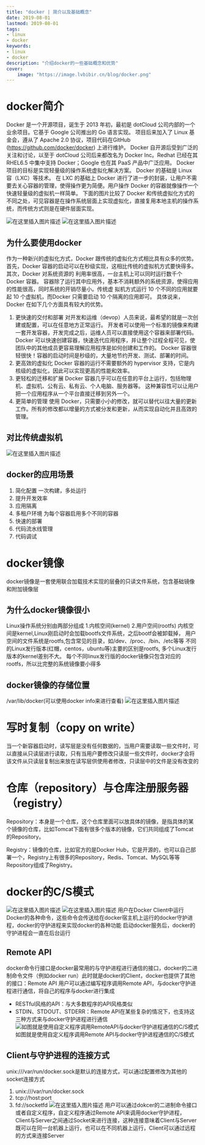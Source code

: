 ```yaml
---
title: "docker | 简介以及基础概念" 
date: 2019-08-01
lastmod: 2019-08-01
tags: 
- linux
- docker
keywords:
- linux
- docker
description: "介绍docker的一些基础概念和优势" 
cover:
    image: "https://image.lvbibir.cn/blog/docker.png" 
---
```


# docker简介

Docker 是一个开源项目，诞生于 2013 年初，最初是 dotCloud 公司内部的一个业余项目。它基于 Google 公司推出的 Go 语言实现。 项目后来加入了 Linux 基金会，遵从了 Apache 2.0 协议，项目代码在GitHub (https://github.com/docker/docker) 上进行维护。 
Docker 自开源后受到广泛的关注和讨论，以至于 dotCloud 公司后来都改名为 Docker Inc。Redhat 已经在其RHEL6.5 中集中支持 Docker；Google 也在其 PaaS 产品中广泛应用。 
Docker 项目的目标是实现轻量级的操作系统虚拟化解决方案。 Docker 的基础是 Linux 容（LXC）等技术。 
在 LXC 的基础上 Docker 进行了进一步的封装，让用户不需要去关心容器的管理，使得操作更为简便。用户操作 Docker 的容器就像操作一个快速轻量级的虚拟机一样简单。 
下面的图片比较了 Docker 和传统虚拟化方式的不同之处，可见容器是在操作系统层面上实现虚拟化，直接复用本地主机的操作系统，而传统方式则是在硬件层面实现。

![在这里插入图片描述](https://image.lvbibir.cn/blog/20190801171754742.png)
![在这里插入图片描述](https://image.lvbibir.cn/blog/20190801171806881.png)

## 为什么要使用docker
作为一种新兴的虚拟化方式，Docker 跟传统的虚拟化方式相比具有众多的优势。
首先，Docker 容器的启动可以在秒级实现，这相比传统的虚拟机方式要快得多。 其次，Docker 对系统资源的
利用率很高，一台主机上可以同时运行数千个 Docker 容器。
容器除了运行其中应用外，基本不消耗额外的系统资源，使得应用的性能很高，同时系统的开销尽量小。传统虚
拟机方式运行 10 个不同的应用就要起 10 个虚拟机，而Docker 只需要启动 10 个隔离的应用即可。
具体说来，Docker 在如下几个方面具有较大的优势。

 1. 更快速的交付和部署
 对开发和运维（devop）人员来说，最希望的就是一次创建或配置，可以在任意地方正常运行。
    开发者可以使用一个标准的镜像来构建一套开发容器，开发完成之后，运维人员可以直接使用这个容器来部署代码。 Docker 可以快速创建容器，快速迭代应用程序，并让整个过程全程可见，使团队中的其他成员更容易理解应用程序是如何创建和工作的。 Docker 容器很轻很快！容器的启动时间是秒级的，大量地节约开发、测试、部署的时间。
2. 更高效的虚拟化
Docker 容器的运行不需要额外的 hypervisor 支持，它是内核级的虚拟化，因此可以实现更高的性能和效率。
3. 更轻松的迁移和扩展
Docker 容器几乎可以在任意的平台上运行，包括物理机、虚拟机、公有云、私有云、个人电脑、服务器等。 这种兼容性可以让用户把一个应用程序从一个平台直接迁移到另外一个。
4. 更简单的管理
使用 Docker，只需要小小的修改，就可以替代以往大量的更新工作。所有的修改都以增量的方式被分发和更新，从而实现自动化并且高效的管理。
## 对比传统虚拟机
![在这里插入图片描述](https://image.lvbibir.cn/blog/20190801172821208.png)
## docker的应用场景
1. 简化配置
一次构建，多处运行
2. 提升开发效率
3. 应用隔离
4. 多租户环境
为每个容器启用多个不同的容器
5. 快速的部署
6. 代码流水线管理
7. 代码调试
# docker镜像

docker镜像是一套使用联合加载技术实现的层叠的只读文件系统，包含基础镜像和附加镜像层

## 为什么docker镜像很小

Linux操作系统分别由两部分组成
1.内核空间(kernel)
2.用户空间(rootfs)
内核空间是kernel,Linux刚启动时会加载bootfs文件系统，之后bootf会被卸载掉，
用户空间的文件系统是rootfs,包含常见的目录，如/dev、/proc、/bin、/etc等等
不同的Linux发行版本(红帽，centos，ubuntu等)主要的区别是rootfs, 多个Linux发行版本的kernel差别不大。
每个不同linux发行版的docker镜像只包含对应的rootfs，所以比完整的系统镜像要小得多
## docker镜像的存储位置
/var/lib/docker(可以使用docker info来进行查看)
![在这里插入图片描述](https://image.lvbibir.cn/blog/20190805132020599.png)

# 写时复制（copy on write）

当一个新容器启动时，读写层是没有任何数据的，当用户需要读取一些文件时，可以直接从只读层进行读取，只有当用户要修改只读层一些文件时，docker才会将该文件从只读层复制出来放在读写层供使用者修改，只读层中的文件是没有改变的

# 仓库（repository）与仓库注册服务器（registry）

Repository：本身是一个仓库，这个仓库里面可以放具体的镜像，是指具体的某个镜像的仓库，比如Tomcat下面有很多个版本的镜像，它们共同组成了Tomcat的Repository。

Registry：镜像的仓库，比如官方的是Docker Hub，它是开源的，也可以自己部署一个，Registry上有很多的Repository，Redis、Tomcat、MySQL等等Repository组成了Registry。

# docker的C/S模式
![在这里插入图片描述](https://image.lvbibir.cn/blog/20190807212649783.png)
![在这里插入图片描述](https://image.lvbibir.cn/blog/20190807212705313.png)
用户在Docker Client中运行Docker的各种命令，这些命令会传送给在docker宿主机上运行的docker守护进程，docker的守护进程来实现docker的各种功能
启动docker服务后，docker的守护进程会一直在后台运行

## Remote API
docker命令行接口是docker最常用的与守护进程进行通信的接口，docker的二进制命令文件（例如docker run）此时就是docker的Client，docker也提供了其他的接口：Remote API
用户可以通过编写程序调用Remote API，与docker守护进程进行通信，将自己的程序与docker进行集成

 - RESTful风格的API：与大多数程序的API风格类似
 - STDIN、STDOUT、STDERR：Remote API在某些复杂的情况下，也支持这三种方式来与docker守护进程进行通信
![如图就是使用自定义程序调用RemoteAPI与docker守护进程通信的C/S模式](https://image.lvbibir.cn/blog/20190807214053413.png)
如图就是使用自定义程序调用Remote API与docker守护进程通信的C/S模式


## Client与守护进程的连接方式
unix:///var/run/docker.sock是默认的连接方式，可以通过配置修改为其他的socket连接方式
 1. unix:///var/run/docker.sock
 2. tcp://host:port
 3. fd://socketfd
![在这里插入图片描述](https://image.lvbibir.cn/blog/20190807215138905.png)
用户可以通过dokcer的二进制命令接口或者自定义程序，自定义程序通过Remote API来调用docker守护进程，Client与Server之间通过Socket来进行连接，这种连接意味着Client与Server既可以在同一台机器上运行，也可以在不同机器上运行，Client可以通过远程的方式来连接Server